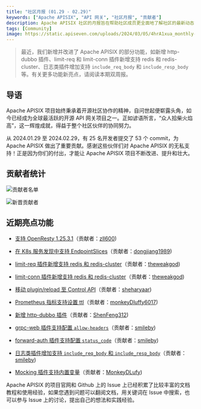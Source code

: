 ```yaml
---
title: "社区月报 (01.29 - 02.29)"
keywords: ["Apache APISIX", "API 网关", "社区月报", "贡献者"]
description: Apache APISIX 社区的月报旨在帮助社区成员更全面地了解社区的最新动态，方便大家参与到 Apache APISIX 社区中来。
tags: [Community]
image: https://static.apiseven.com/uploads/2024/03/05/4hrA1xua_monthly-02-cn.png
---
```

> 最近，我们新增并改进了 Apache APISIX 的部分功能，如新增 http-dubbo 插件、limit-req 和 limit-conn 插件新增支持 redis 和 redis-cluster、日志类插件增加支持 `include_req_body` 和 `include_resp_body`等。有关更多功能新亮点，请阅读本期双周报。
<!--truncate-->

## 导语

Apache APISIX 项目始终秉承着开源社区协作的精神，自问世起便崭露头角，如今已经成为全球最活跃的开源 API 网关项目之一。正如谚语所言，“众人拾柴火焰高”，这一辉煌成就，得益于整个社区伙伴的协同努力。

从 2024.01.29 至 2024.02.29，有 25 名开发者提交了 53 个 commit，为 Apache APISIX 做出了重要贡献。感谢这些伙伴们对 Apache APISIX 的无私支持！正是因为你们的付出，才能让 Apache APISIX 项目不断改进、提升和壮大。

## 贡献者统计

![贡献者名单](https://static.apiseven.com/uploads/2024/03/04/rtlMzaYq_overall-contributors-202402.png)

![新晋贡献者](https://static.apiseven.com/uploads/2024/03/04/wlzKrOf7_new-contributors-202402.png)

## 近期亮点功能

- [支持 OpenResty 1.25.3.1](https://github.com/apache/apisix/pull/10887)（贡献者：[zll600](https://github.com/zll600))

- [在 K8s 服务发现中支持 EndpointSlices](https://github.com/apache/apisix/pull/10916)（贡献者：[dongjiang1989](https://github.com/dongjiang1989))

- [limit-req 插件新增支持 redis 和 redis-cluster](https://github.com/apache/apisix/pull/10874)（贡献者：[theweakgod](https://github.com/theweakgod))

- [limit-conn 插件新增支持 redis 和 redis-cluster](https://github.com/apache/apisix/pull/10866)（贡献者：[theweakgod](https://github.com/theweakgod))

- [移动 plugin/reload 至 Control API](https://github.com/apache/apisix/pull/10905)（贡献者：[sheharyaar](https://github.com/sheharyaar))

- [Prometheus 指标支持设置 ttl](https://github.com/apache/apisix/pull/10869)（贡献者：[monkeyDluffy6017](https://github.com/monkeyDluffy6017))

- [新增 http-dubbo 插件](https://github.com/apache/apisix/pull/10703)（贡献者：[ShenFeng312](https://github.com/ShenFeng312))

- [grpc-web 插件支持配置 `allow-headers`](https://github.com/apache/apisix/pull/10904)（贡献者：[smileby](https://github.com/smileby))

- [forward-auth 插件支持配置 `status_code`](https://github.com/apache/apisix/pull/10898)（贡献者：[smileby](https://github.com/smileby))

- [日志类插件增加支持 `include_req_body` 和 `include_resp_body`](https://github.com/apache/apisix/pull/10888)（贡献者：[smileby](https://github.com/smileby))

- [Mocking 插件支持内置变量](https://github.com/apache/apisix/pull/10872)（贡献者：[MonkeyDLufy](https://github.com/MonkeyDLufy))

Apache APISIX 的项目官网和 Github 上的 Issue 上已经积累了比较丰富的文档教程和使用经验，如果您遇到问题可以翻阅文档，用关键词在 Issue 中搜索，也可以参与 Issue 上的讨论，提出自己的想法和实践经验。
